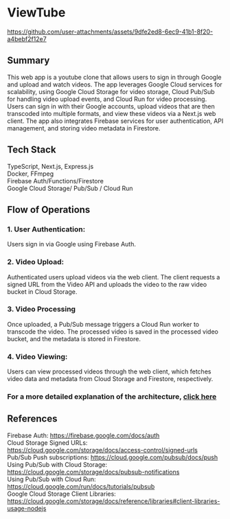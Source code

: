 # ViewTube
https://github.com/user-attachments/assets/9dfe2ed8-6ec9-41b1-8f20-a4bebf2f12e7

## Summary
This web app is a youtube clone that allows users to sign in through Google and upload and watch videos. The app leverages Google Cloud services for scalability, using Google Cloud Storage for video storage, Cloud Pub/Sub for handling video upload events, and Cloud Run for video processing. Users can sign in with their Google accounts, upload videos that are then transcoded into multiple formats, and view these videos via a Next.js web client. The app also integrates Firebase services for user authentication, API management, and storing video metadata in Firestore.

## Tech Stack
TypeScript, Next.js, Express.js\
Docker, FFmpeg\
Firebase Auth/Functions/Firestore\
Google Cloud Storage/ Pub/Sub / Cloud Run

## Flow of Operations
### 1. User Authentication: 
Users sign in via Google using Firebase Auth.
### 2. Video Upload: 
Authenticated users upload videos via the web client. The client requests a signed URL from the Video API and uploads the video to the raw video bucket in Cloud Storage.
### 3. Video Processing
Once uploaded, a Pub/Sub message triggers a Cloud Run worker to transcode the video. The processed video is saved in the processed video bucket, and the metadata is stored in Firestore.
### 4. Video Viewing:
Users can view processed videos through the web client, which fetches video data and metadata from Cloud Storage and Firestore, respectively.

### For a more detailed explanation of the architecture, [click here](https://github.com/momo3404/ViewTube/wiki)

## References
Firebase Auth: https://firebase.google.com/docs/auth \
Cloud Storage Signed URLs: https://cloud.google.com/storage/docs/access-control/signed-urls \
Pub/Sub Push subscriptions: https://cloud.google.com/pubsub/docs/push \
Using Pub/Sub with Cloud Storage: https://cloud.google.com/storage/docs/pubsub-notifications \
Using Pub/Sub with Cloud Run: https://cloud.google.com/run/docs/tutorials/pubsub \
Google Cloud Storage Client Libraries: https://cloud.google.com/storage/docs/reference/libraries#client-libraries-usage-nodejs

